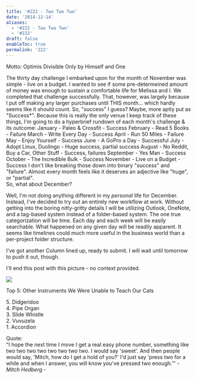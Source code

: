 ```yaml
---
title: '#222 - Two Two Two'
date: '2014-12-14'
aliases:
  - '#222 - Two Two Two'
  - '#222'
draft: false
enableToc: true
permalink: '222'
---
```


Motto: Optimis Divisible Only by Himself and One

  
The thirty day challenge I embarked upon for the month of November was simple - live on a budget. I wanted to see if some pre-determeined amount of money was enough to sustain a comfortable life for Melissa and I. We completed that challenge successfully. That, however, was largely because I put off making any larger purchases until THIS month... which hardly seems like it should count. So, "success" I guess? Maybe, more aptly put as "Success\*". Because this is really the only venue I keep track of these things, I'm going to do a hyperbrief rundown of each month's challenge & its outcome: January - Paleo & Crossfit - Success February - Read 5 Books - Failure March - Write Every Day - Success April - Run 50 Miles - Failure May - Enjoy Yourself - Success June - A GoPro a Day - Successful July - Adopt Linux, Duolingo - Huge success, partial success August - No Reddit, Buy a Car, Other Stuff - Success, failures September - Yes Man - Success October - The Incredible Bulk - Success November - Live on a Budget - Success I don't like breaking those down into binary "success" and "failure". Almost every month feels like it deserves an adjective like "huge", or "partial".   
So, what about December?   
  
Well, I'm not doing anything different in my _personal_ life for December. Instead, I've decided to try out an entirely new workflow at work. Without getting into the boring nitty-gritty details I will be utilizing Outlook, OneNote, and a tag-based system instead of a folder-based system. The one true categorization will be time. Each day and each week will be easily searchable. What happened on any given day will be readily apparent. It seems like timelines could much more useful in the business world than a per-project folder structure.  
  
I've got another Column lined up, ready to submit. I will wait until tomorrow to push it out, though.   
  
I'll end this post with this picture - no context provided.

  
[![](assets/222-1.jpg)](http://3.bp.blogspot.com/-TvmhxgJTFaM/VIkYgiJBG-I/AAAAAAABiQ8/o6xT08FIXtw/s1600/IMG%5F20141108%5F203513.jpg)

  
Top 5: Other Instruments We Were Unable to Teach Our Cats

5\. Didgeridoo  
4\. Pipe Organ  
3\. Slide Whistle  
2\. Vuvuzela  
1\. Accordion

  
Quote:   
"I hope the next time I move I get a real easy phone number, something like two two two two two two two two. I would say 'sweet'. And then people would say, 'Mitch, how do I get a hold of you?' I'd just say 'press two for a while and when I answer, you will know you've pressed two enough.'" _\- Mitch Hedberg -_

